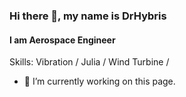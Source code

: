 ### Hi there 👋, my name is DrHybris
#### I am Aerospace Engineer

Skills: Vibration / Julia / Wind Turbine /

- 🔭 I’m currently working on this page. 




